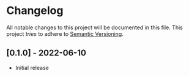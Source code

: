 # Changelog

All notable changes to this project will be documented in this file.
This project *tries* to adhere to [Semantic Versioning](http://semver.org/).

## [0.1.0] - 2022-06-10

- Initial release

